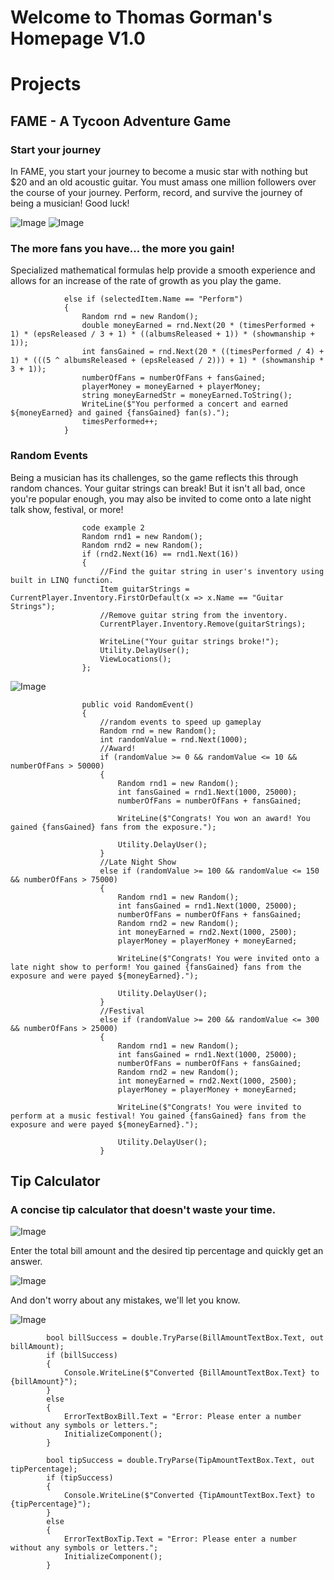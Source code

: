 # Welcome to Thomas Gorman's Homepage V1.0

# Projects

## FAME - A Tycoon Adventure Game

### Start your journey

In FAME, you start your journey to become a music star with nothing but $20 and an old acoustic guitar. You must amass one million followers over the course of your journey. Perform, record, and survive the journey of being a musician! Good luck!

![Image](https://github.com/tmgorman23/tmgorman23.github.io/blob/main/images/famehome.PNG?raw=true)
![Image](https://github.com/tmgorman23/tmgorman23.github.io/blob/main/images/famelocations.PNG?raw=true)

### The more fans you have... the more you gain!

Specialized mathematical formulas help provide a smooth experience and allows for an increase of the rate of growth as you play the game.


                else if (selectedItem.Name == "Perform")
                {
                    Random rnd = new Random();
                    double moneyEarned = rnd.Next(20 * (timesPerformed + 1) * (epsReleased / 3 + 1) * ((albumsReleased + 1)) * (showmanship + 1));
                    int fansGained = rnd.Next(20 * ((timesPerformed / 4) + 1) * (((5 ^ albumsReleased + (epsReleased / 2))) + 1) * (showmanship * 3 + 1));
                    numberOfFans = numberOfFans + fansGained;
                    playerMoney = moneyEarned + playerMoney;
                    string moneyEarnedStr = moneyEarned.ToString();
                    WriteLine($"You performed a concert and earned ${moneyEarned} and gained {fansGained} fan(s).");
                    timesPerformed++;
                }


### Random Events

Being a musician has its challenges, so the game reflects this through random chances. Your guitar strings can break! But it isn't all bad, once you're popular enough, you may also be invited to come onto a late night talk show, festival, or more!

                    code example 2
                    Random rnd1 = new Random();
                    Random rnd2 = new Random();
                    if (rnd2.Next(16) == rnd1.Next(16))
                    {
                        //Find the guitar string in user's inventory using built in LINQ function.
                        Item guitarStrings = CurrentPlayer.Inventory.FirstOrDefault(x => x.Name == "Guitar Strings");
                        //Remove guitar string from the inventory.
                        CurrentPlayer.Inventory.Remove(guitarStrings);

                        WriteLine("Your guitar strings broke!");
                        Utility.DelayUser();
                        ViewLocations();
                    };

![Image](https://github.com/tmgorman23/tmgorman23.github.io/blob/main/images/famerandom.PNG?raw=true)

                    public void RandomEvent()
                    {
                        //random events to speed up gameplay
                        Random rnd = new Random();
                        int randomValue = rnd.Next(1000);
                        //Award!
                        if (randomValue >= 0 && randomValue <= 10 && numberOfFans > 50000)
                        {
                            Random rnd1 = new Random();
                            int fansGained = rnd1.Next(1000, 25000);
                            numberOfFans = numberOfFans + fansGained;

                            WriteLine($"Congrats! You won an award! You gained {fansGained} fans from the exposure.");

                            Utility.DelayUser();
                        }
                        //Late Night Show
                        else if (randomValue >= 100 && randomValue <= 150 && numberOfFans > 75000)
                        {
                            Random rnd1 = new Random();
                            int fansGained = rnd1.Next(1000, 25000);
                            numberOfFans = numberOfFans + fansGained;
                            Random rnd2 = new Random();
                            int moneyEarned = rnd2.Next(1000, 2500);
                            playerMoney = playerMoney + moneyEarned;

                            WriteLine($"Congrats! You were invited onto a late night show to perform! You gained {fansGained} fans from the exposure and were payed ${moneyEarned}.");

                            Utility.DelayUser();
                        }
                        //Festival
                        else if (randomValue >= 200 && randomValue <= 300 && numberOfFans > 25000)
                        {
                            Random rnd1 = new Random();
                            int fansGained = rnd1.Next(1000, 25000);
                            numberOfFans = numberOfFans + fansGained;
                            Random rnd2 = new Random();
                            int moneyEarned = rnd2.Next(1000, 2500);
                            playerMoney = playerMoney + moneyEarned;

                            WriteLine($"Congrats! You were invited to perform at a music festival! You gained {fansGained} fans from the exposure and were payed ${moneyEarned}.");

                            Utility.DelayUser();
                        }

                    
## Tip Calculator

### A concise tip calculator that doesn't waste your time.

![Image](https://github.com/tmgorman23/tmgorman23.github.io/blob/main/images/tipcalchome.PNG?raw=true)

Enter the total bill amount and the desired tip percentage and quickly get an answer.

![Image](https://github.com/tmgorman23/tmgorman23.github.io/blob/main/images/tipcalcexample.PNG?raw=true)

And don't worry about any mistakes, we'll let you know.

![Image](https://github.com/tmgorman23/tmgorman23.github.io/blob/main/images/tipcalcerror.PNG?raw=true)

            bool billSuccess = double.TryParse(BillAmountTextBox.Text, out billAmount);
            if (billSuccess)
            {
                Console.WriteLine($"Converted {BillAmountTextBox.Text} to {billAmount}");
            }
            else
            {
                ErrorTextBoxBill.Text = "Error: Please enter a number without any symbols or letters.";
                InitializeComponent();
            }

            bool tipSuccess = double.TryParse(TipAmountTextBox.Text, out tipPercentage);
            if (tipSuccess)
            {
                Console.WriteLine($"Converted {TipAmountTextBox.Text} to {tipPercentage}");
            }
            else
            {
                ErrorTextBoxTip.Text = "Error: Please enter a number without any symbols or letters.";
                InitializeComponent();
            }
